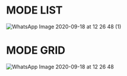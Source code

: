 # MODE LIST
![WhatsApp Image 2020-09-18 at 12 26 48 (1)](https://user-images.githubusercontent.com/54672937/93561314-23e41f80-f9ae-11ea-9b23-7b75d852a1f5.jpeg)
# MODE GRID
![WhatsApp Image 2020-09-18 at 12 26 48](https://user-images.githubusercontent.com/54672937/93561328-28a8d380-f9ae-11ea-9363-c4ec45735089.jpeg)

